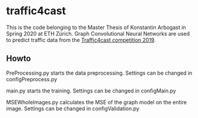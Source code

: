 # traffic4cast
This is the code belonging to the Master Thesis of Konstantin Arbogast in Spring 2020 at ETH Zürich. Graph Convolutional Neural Networks are used to predict traffic data from the [Traffic4cast competition 2019](https://www.iarai.ac.at/traffic4cast/2019-competition/).


## Howto
PreProcessing.py starts the data preprocessing. Settings can be changed in configPreprocess.py

main.py starts the training. Settings can be changed in configMain.py

MSEWholeImages.py calculates the MSE of the graph model on the entire image. Settings can be changed in configValidation.py
